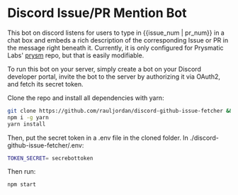 # Discord Issue/PR Mention Bot

This bot on discord listens for users to type in {{issue_num | pr_num}} in a chat box and embeds a rich description of the corresponding Issue or PR in the message right beneath it. Currently, it is only configured for Prysmatic Labs' [prysm](https://github.com/prysmaticlabs/prysm) repo, but that is easily modifiable.

To run this bot on your server, simply create a bot on your Discord developer portal, invite the bot to the server by authorizing it via OAuth2, and fetch its secret token.

Clone the repo and install all dependencies with yarn:

```bash
git clone https://github.com/rauljordan/discord-github-issue-fetcher && cd ./discord-github-issue-fetcher
npm i -g yarn
yarn install
```

Then, put the secret token in a .env file in the cloned folder. In ./discord-github-issue-fetcher/.env:

```bash
TOKEN_SECRET= secrebottoken
```

Then run:

```bash
npm start
```
